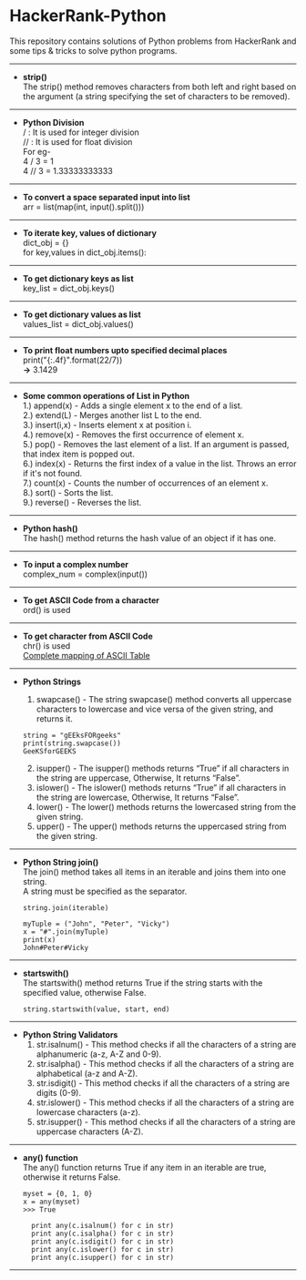 # HackerRank-Python
This repository contains solutions of Python problems from HackerRank and some tips &amp; tricks to solve python programs.  

---

+ **strip()**  
  The strip() method removes characters from both left and right based on the argument (a string specifying the set of characters to be removed).
  
---

+ **Python Division**  
  /  : It is used for integer division  
  // : It is used for float division  
  For eg-  
  4 / 3 = 1  
  4 // 3 = 1.33333333333  
  
---

+ **To convert a space separated input into list**  
  arr = list(map(int, input().split()))  
  
---

+ **To iterate key, values of dictionary**  
  dict_obj = {}  
  for key,values in dict_obj.items():  
  
---

+ **To get dictionary keys as list**  
  key_list = dict_obj.keys()
  
---

+ **To get dictionary values as list**  
  values_list = dict_obj.values()
  
---

+ **To print float numbers upto specified decimal places**  
  print("{:.4f}".format(22/7))  
  **->** 3.1429   
  
---

+ **Some common operations of List in Python**  
  1.) append(x) - Adds a single element x to the end of a list.  
  2.) extend(L) - Merges another list L to the end.  
  3.) insert(i,x) - Inserts element x at position i.  
  4.) remove(x) - Removes the first occurrence of element x.  
  5.) pop() - Removes the last element of a list. If an argument is passed, that index item is popped out.  
  6.) index(x) - Returns the first index of a value in the list. Throws an error if it's not found.  
  7.) count(x) - Counts the number of occurrences of an element x.  
  8.) sort() - Sorts the list.  
  9.) reverse() - Reverses the list.  
  
 ---
 
+ **Python hash()**  
  The hash() method returns the hash value of an object if it has one.  

---

+ **To input a complex number**  
  complex_num = complex(input())
  
---

+ **To get ASCII Code from a character**  
  ord() is used  
  
---

+ **To get character from ASCII Code**  
  chr() is used  
  [Complete mapping of ASCII Table](https://www.rapidtables.com/code/text/ascii-table.html)  
  
---

+ **Python Strings**  
  1. swapcase() - The string swapcase() method converts all uppercase characters to lowercase and vice versa of the given string, and returns it.  
  ```
  string = "gEEksFORgeeks"  
  print(string.swapcase())   
  GeeKSforGEEKS  
  ```
  
  2. isupper() - The isupper() methods returns “True” if all characters in the string are uppercase, Otherwise, It returns “False”.  
  3. islower() - The islower() methods returns “True” if all characters in the string are lowercase, Otherwise, It returns “False”.  
  4. lower() - The lower() methods returns the lowercased string from the given string.  
  5. upper() - The upper() methods returns the uppercased string from the given string.   
  
---

+ **Python String join()**  
  The join() method takes all items in an iterable and joins them into one string.  
  A string must be specified as the separator.  
  ```
  string.join(iterable)   
  ```
  
  ```
  myTuple = ("John", "Peter", "Vicky")   
  x = "#".join(myTuple)   
  print(x)   
  John#Peter#Vicky
  ```
  
---

+ **startswith()**  
  The startswith() method returns True if the string starts with the specified value, otherwise False.  
  ```
  string.startswith(value, start, end)   
  ```
  
---

+ **Python String Validators**  
  1. str.isalnum() - This method checks if all the characters of a string are alphanumeric (a-z, A-Z and 0-9).  
  2. str.isalpha() - This method checks if all the characters of a string are alphabetical (a-z and A-Z).  
  3. str.isdigit() - This method checks if all the characters of a string are digits (0-9).  
  4. str.islower() - This method checks if all the characters of a string are lowercase characters (a-z).  
  5. str.isupper() - This method checks if all the characters of a string are uppercase characters (A-Z).  
  
---

+ **any() function**  
  The any() function returns True if any item in an iterable are true, otherwise it returns False.  
  ```
  myset = {0, 1, 0}   
  x = any(myset)
  >>> True
  ```
  
  ```
    print any(c.isalnum() for c in str)
    print any(c.isalpha() for c in str)
    print any(c.isdigit() for c in str)
    print any(c.islower() for c in str)
    print any(c.isupper() for c in str)
  ```
  
---

  



